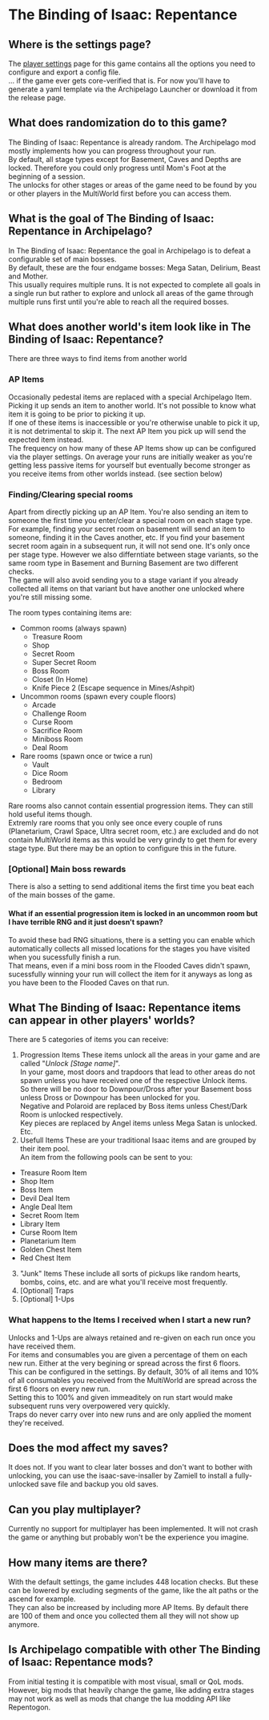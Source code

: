 # The Binding of Isaac: Repentance
## Where is the settings page?
The [player settings](/games/The%20Binding%20of%20Isaac%20Repentance/player-options) page for this game contains all the options you need to configure and export a config file.  
... if the game ever gets core-verified that is. For now you'll have to generate a yaml template via the Archipelago Launcher or download it from the release page.

## What does randomization do to this game?
The Binding of Isaac: Repentance is already random. The Archipelago mod mostly implements how you can progress throughout your run.  
By default, all stage types except for Basement, Caves and Depths are locked. Therefore you could only progress until Mom's Foot at the beginning of a session.  
The unlocks for other stages or areas of the game need to be found by you or other players in the MultiWorld first before you can access them.

## What is the goal of The Binding of Isaac: Repentance in Archipelago?
In The Binding of Isaac: Repentance the goal in Archipelago is to defeat a configurable set of main bosses.  
By default, these are the four endgame bosses: Mega Satan, Delirium, Beast and Mother.  
This usually requires multiple runs. It is not expected to complete all goals in a single run but rather to explore and unlock all areas of the game through multiple runs first until you're able to reach all the required bosses.

## What does another world's item look like in The Binding of Isaac: Repentance?
There are three ways to find items from another world
### AP Items
Occasionally pedestal items are replaced with a special Archipelago Item. Picking it up sends an item to another world. It's not possible to know what item it is going to be prior to picking it up.  
If one of these items is inaccessible or you're otherwise unable to pick it up, it is not detrimental to skip it. The next AP Item you pick up will send the expected item instead.  
The frequency on how many of these AP Items show up can be configured via the player settings. On average your runs are initially weaker as you're getting less passive items for yourself but eventually become stronger as you receive items from other worlds instead. (see section below)
### Finding/Clearing special rooms
Apart from directly picking up an AP Item. You're also sending an item to someone the first time you enter/clear a special room on each stage type.  
For example, finding your secret room on basement will send an item to someone, finding it in the Caves another, etc. If you find your basement secret room again in a subsequent run, it will not send one. It's only once per stage type. However we also differntiate between stage variants, so the same room type in Basement and Burning Basement are two different checks.  
The game will also avoid sending you to a stage variant if you already collected all items on that variant but have another one unlocked where you're still missing some.

The room types containing items are:
- Common rooms (always spawn)
  - Treasure Room
  - Shop
  - Secret Room
  - Super Secret Room
  - Boss Room
  - Closet (In Home)
  - Knife Piece 2 (Escape sequence in Mines/Ashpit)
- Uncommon rooms (spawn every couple floors)
  - Arcade
  - Challenge Room
  - Curse Room
  - Sacrifice Room
  - Miniboss Room
  - Deal Room
- Rare rooms (spawn once or twice a run)
  - Vault
  - Dice Room
  - Bedroom
  - Library

Rare rooms also cannot contain essential progression items. They can still hold useful items though.  
Extremly rare rooms that you only see once every couple of runs (Planetarium, Crawl Space, Ultra secret room, etc.) are excluded and do not contain MultiWorld items as this would be very grindy to get them for every stage type. But there may be an option to configure this in the future.

### [Optional] Main boss rewards
There is also a setting to send additional items the first time you beat each of the main bosses of the game.

#### What if an essential progression item is locked in an uncommon room but I have terrible RNG and it just doesn't spawn?
To avoid these bad RNG situations, there is a setting you can enable which automatically collects all missed locations for the stages you have visited when you sucessfully finish a run.  
That means, even if a mini boss room in the Flooded Caves didn't spawn, sucessfully winning your run will collect the item for it anyways as long as you have been to the Flooded Caves on that run.

## What The Binding of Isaac: Repentance items can appear in other players' worlds?
There are 5 categories of items you can receive:
1. Progression Items
   These items unlock all the areas in your game and are called "*Unlock [Stage name]*".  
   In your game, most doors and trapdoors that lead to other areas do not spawn unless you have received one of the respective Unlock items.  
   So there will be no door to Downpour/Dross after your Basement boss unless Dross or Downpour has been unlocked for you.  
   Negative and Polaroid are replaced by Boss items unless Chest/Dark Room is unlocked respectively.  
   Key pieces are replaced by Angel items unless Mega Satan is unlocked.  
   Etc.
2. Usefull Items
   These are your traditional Isaac items and are grouped by their item pool.  
   An item from the following pools can be sent to you:
  - Treasure Room Item
  - Shop Item
  - Boss Item
  - Devil Deal Item
  - Angle Deal Item
  - Secret Room Item
  - Library Item
  - Curse Room Item
  - Planetarium Item
  - Golden Chest Item
  - Red Chest Item
3. "Junk" Items
   These include all sorts of pickups like random hearts, bombs, coins, etc. and are what you'll receive most frequently.
4. [Optional] Traps
5. [Optional] 1-Ups

### What happens to the Items I received when I start a new run?
Unlocks and 1-Ups are always retained and re-given on each run once you have received them.  
For items and consumables you are given a percentage of them on each new run. Either at the very begining or spread across the first 6 floors.  
This can be configured in the settings. By default, 30% of all items and 10% of all consumables you received from the MultiWorld are spread across the first 6 floors on every new run.  
Setting this to 100% and given immeaditely on run start would make subsequent runs very overpowered very quickly.  
Traps do never carry over into new runs and are only applied the moment they're received.

## Does the mod affect my saves?
It does not. If you want to clear later bosses and don't want to bother with unlocking, you can use the isaac-save-insaller by Zamiell to install a fully-unlocked save file and backup you old saves.

## Can you play multiplayer?
Currently no support for multiplayer has been implemented. It will not crash the game or anything but probably won't be the experience you imagine.

## How many items are there?
With the default settings, the game includes 448 location checks. But these can be lowered by excluding segments of the game, like the alt paths or the ascend for example.  
They can also be increased by including more AP Items. By default there are 100 of them and once you collected them all they will not show up anymore.

## Is Archipelago compatible with other The Binding of Isaac: Repentance mods?
From initial testing it is compatible with most visual, small or QoL mods. However, big mods that heavily change the game, like adding extra stages may not work as well as mods that change the lua modding API like Repentogon.
